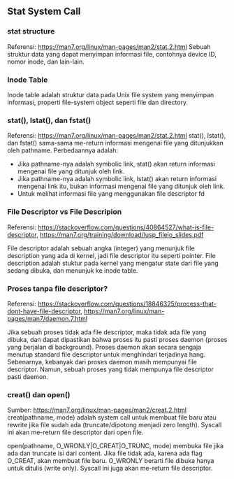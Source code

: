 ## Stat System Call

### stat structure
Referensi: https://man7.org/linux/man-pages/man2/stat.2.html
Sebuah struktur data yang dapat menyimpan informasi file, contohnya device ID, nomor inode, dan lain-lain.

### Inode Table
Inode table adalah struktur data pada Unix file system yang menyimpan informasi, properti file-system object seperti file dan directory.

### stat(), lstat(), dan fstat()
Referensi: https://man7.org/linux/man-pages/man2/stat.2.html
stat(), lstat(), dan fstat() sama-sama me-return informasi mengenai file yang ditunjukkan oleh pathname. 
Perbedaannya adalah:
- Jika pathname-nya adalah symbolic link, stat() akan return informasi mengenai file yang ditunjuk oleh link.
- Jika pathname-nya adalah symbolic link, lstat() akan return informasi mengenai link itu, bukan informasi mengenai file yang ditunjuk oleh link.
- Untuk melihat informasi file yang menggunakan file descriptor fd

### File Descriptor vs File Descripion
Referensi: https://stackoverflow.com/questions/40864527/what-is-file-descriptor, https://man7.org/training/download/lusp_fileio_slides.pdf

File descriptor adalah sebuah angka (integer) yang menunjuk file description yang ada di kernel, jadi file descriptor itu seperti pointer. File description adalah stuktur pada kernel yang mengatur state dari file yang sedang dibuka, dan menunjuk ke inode table.

### Proses tanpa file descriptor?
Referensi: https://stackoverflow.com/questions/18846325/process-that-dont-have-file-descriptor, https://man7.org/linux/man-pages/man7/daemon.7.html

Jika sebuah proses tidak ada file descriptor, maka tidak ada file yang dibuka, dan dapat dipastikan bahwa proses itu pasti proses daemon (proses yang berjalan di background). Proses daemon akan secara sengaja menutup standard file descriptor untuk menghindari terjadinya hang.
Sebenarnya, kebanyak dari proses daemon masih mempunyai file descriptor. Namun, sebuah proses yang tidak mempunya file descriptor pasti daemon.

### creat() dan open()
Sumber:
https://man7.org/linux/man-pages/man2/creat.2.html
creat(pathname, mode) adalah system call untuk membuat file baru atau rewrite jika file sudah ada (truncate/dipotong menjadi zero length). Syscall ini akan me-return file descriptor dari open file.

open(pathname, O_WRONLY|O_CREAT|O_TRUNC, mode) membuka file jika ada dan truncate isi dari content. Jika file tidak ada, karena ada flag O_CREAT, akan membuat file baru. O_WRONLY berarti file dibuka hanya untuk ditulis (write only). Syscall ini juga akan me-return file descriptor.
